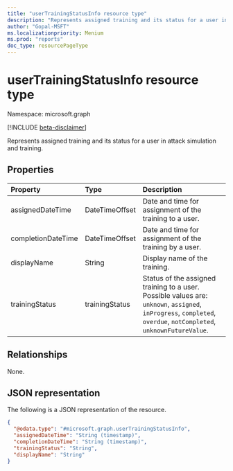 ```yaml
---
title: "userTrainingStatusInfo resource type"
description: "Represents assigned training and its status for a user in attack simulation and training."
author: "Gopal-MSFT"
ms.localizationpriority: Menium
ms.prod: "reports"
doc_type: resourcePageType
---
```


# userTrainingStatusInfo resource type

Namespace: microsoft.graph

[!INCLUDE [beta-disclaimer](../../includes/beta-disclaimer.md)]

Represents assigned training and its status for a user in attack simulation and training.

## Properties
|Property|Type|Description|
|:---|:---|:---|
|assignedDateTime|DateTimeOffset|Date and time for assignment of the training to a user.|
|completionDateTime|DateTimeOffset|Date and time for assignment of the training by a user.|
|displayName|String|Display name of the training.|
|trainingStatus|trainingStatus|Status of the assigned training to a user. Possible values are: `unknown`, `assigned`, `inProgress`, `completed`, `overdue`, `notCompleted`, `unknownFutureValue`.|

## Relationships
None.

## JSON representation
The following is a JSON representation of the resource.
<!-- {
  "blockType": "resource",
  "@odata.type": "microsoft.graph.userTrainingStatusInfo"
}
-->
``` json
{
  "@odata.type": "#microsoft.graph.userTrainingStatusInfo",
  "assignedDateTime": "String (timestamp)",
  "completionDateTime": "String (timestamp)",
  "trainingStatus": "String",
  "displayName": "String"
}
```

